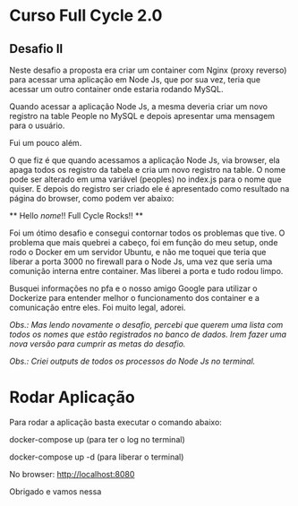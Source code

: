 # Curso Full Cycle 2.0

## Desafio II

Neste desafio a proposta era criar um container com Nginx (proxy reverso) para acessar uma aplicação em Node Js, que por sua vez, 
teria que acessar um outro container onde estaria rodando MySQL.

Quando acessar a aplicação Node Js, a mesma deveria criar um novo registro na table People no MySQL e depois apresentar uma mensagem para o usuário.

Fui um pouco além.

O que fiz é que quando acessamos a aplicação Node Js, via browser, ela apaga todos os registro da tabela e cria um novo registro na table. 
O nome pode ser alterado em uma variável (peoples) no index.js para o nome que quiser.
E depois do registro ser criado ele é apresentado como resultado na página do browser, como podem ver abaixo:

** Hello *nome*!! Full Cycle Rocks!! **

Foi um ótimo desafio e consegui contornar todos os problemas que tive. O problema que mais quebrei a cabeço, foi em função do meu setup, onde rodo o Docker em um servidor Ubuntu,
e não me toquei que teria que liberar a porta 3000 no firewall para o Node Js, uma vez que seria uma comunição interna entre container. Mas liberei a porta e tudo rodou limpo.

Busquei informações no pfa e o nosso amigo Google para utilizar o Dockerize para entender melhor o funcionamento dos container e a comunicação entre eles. Foi muito legal, adorei.

*Obs.: Mas lendo novamente o desafio, percebi que querem uma lista com todos os nomes que estão registrados no banco de dados. Irem fazer uma nova versão para cumprir as metas do desafio.*

*Obs.: Criei outputs de todos os processos do Node Js no terminal.*

# Rodar Aplicação

Para rodar a aplicação basta executar o comando abaixo:

docker-compose up (para ter o log no terminal)

docker-compose up -d (para liberar o terminal)

No browser: [http://localhost:8080](http://localhost:8080)

Obrigado e vamos nessa
